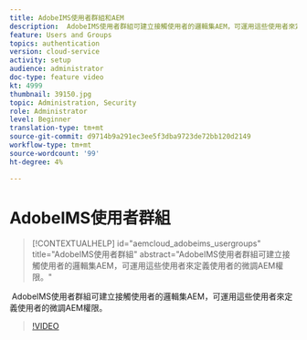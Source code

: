 ```yaml
---
title: AdobeIMS使用者群組和AEM
description:  AdobeIMS使用者群組可建立接觸使用者的邏輯集AEM，可運用這些使用者來定義使用者的微調AEM權限。
feature: Users and Groups
topics: authentication
version: cloud-service
activity: setup
audience: administrator
doc-type: feature video
kt: 4999
thumbnail: 39150.jpg
topic: Administration, Security
role: Administrator
level: Beginner
translation-type: tm+mt
source-git-commit: d9714b9a291ec3ee5f3dba9723de72bb120d2149
workflow-type: tm+mt
source-wordcount: '99'
ht-degree: 4%

---
```



# AdobeIMS使用者群組

>[!CONTEXTUALHELP]
>id="aemcloud_adobeims_usergroups"
>title="AdobeIMS使用者群組"
>abstract="AdobeIMS使用者群組可建立接觸使用者的邏輯集AEM，可運用這些使用者來定義使用者的微調AEM權限。"

 AdobeIMS使用者群組可建立接觸使用者的邏輯集AEM，可運用這些使用者來定義使用者的微調AEM權限。

>[!VIDEO](https://video.tv.adobe.com/v/39150/?quality=12&learn=on)
